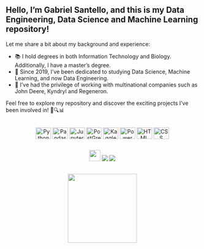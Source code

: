 ## Hello, I’m Gabriel Santello, and this is my Data Engineering, Data Science and Machine Learning repository!

Let me share a bit about my background and experience:
- 📚 I hold degrees in both Information Technology and Biology. Additionally, I have a master’s degree.
- 🎒 Since 2019, I’ve been dedicated to studying Data Science, Machine Learning, and now Data Engineering.
- 👷 I’ve had the privilege of working with multinational companies such as John Deere, Kyndryl and Regeneron.

Feel free to explore my repository and discover the exciting projects I’ve been involved in! 🚀🔍📊

<div style="display: inline_block" align="center"><br>
  <center>
  <img align="center" alt="Python" height="30" width="40" src="https://cdn.jsdelivr.net/gh/devicons/devicon/icons/python/python-original.svg" />
  <img style="background-color:#FFF" align="center" alt="Pandas" height="30" width="40" src="https://cdn.jsdelivr.net/gh/devicons/devicon/icons/pandas/pandas-original-wordmark.svg" />
  <img style="background-color:#FFF" align="center" alt="Jupyter" height="30" width="40" src="https://cdn.jsdelivr.net/gh/devicons/devicon/icons/jupyter/jupyter-original-wordmark.svg" />
  <img style="background-color:#FFF" align="center" alt="PostGres" height="30" width="40" src="https://cdn.jsdelivr.net/gh/devicons/devicon/icons/postgresql/postgresql-plain-wordmark.svg" />
  <img align="center" alt="Kaggle" height="30" width="40" src="https://cdn.jsdelivr.net/gh/devicons/devicon/icons/kaggle/kaggle-original-wordmark.svg" />
  <img align="center" alt="Power BI" height="30" width="40" src="https://github.com/microsoft/PowerBI-Icons/blob/main/SVG/Power-BI.svg" />
  <img align="center" alt="HTML" height="30" width="40" src="https://cdn.jsdelivr.net/gh/devicons/devicon/icons/html5/html5-original.svg" />
  <img align="center" alt="CSS" height="30" width="40" src="https://cdn.jsdelivr.net/gh/devicons/devicon/icons/css3/css3-original.svg" />
  </center>
</div>
  
  ##
 
<div align="center"> 
  <a href="https://www.kaggle.com/gabrielsantello" target="_blank"><img src="https://road-to-kaggle-grandmaster.vercel.app/api/simple/adldotori" target="_blank" height="29"></a>
  <a href = "mailto:gvsantello@gmail.com"><img src="https://img.shields.io/badge/Gmail-D14836?style=for-the-badge&logo=gmail&logoColor=white" target="_blank"></a>
  <a href="https://www.linkedin.com/in/gabrielsantello" target="_blank"><img src="https://img.shields.io/badge/-LinkedIn-%230077B5?style=for-the-badge&logo=linkedin&logoColor=white" target="_blank"></a>
</div>
  
  ##
 
<div align="center">
  <a href="https://github.com/gabrielsantello">
  <img height="180em" src="https://github-readme-stats.vercel.app/api/top-langs/?username=gabrielsantello&layout=compact&langs_count=7&theme=gruvbox"/>
</div>
<!---
gabrielsantello/gabrielsantello is a ✨ special ✨ repository because its `README.md` (this file) appears on your GitHub profile.
You can click the Preview link to take a look at your changes.
- 👀 I’m interested in ...
- 🌱 I’m currently learning ...
- 💞️ I’m looking to collaborate on ...
- 📫 How to reach me ..
Emojis - https://gist.github.com/rxaviers/7360908
Icons - https://devicon.dev/
Microsoft Icons - https://github.com/microsoft/PowerBI-Icons
Badges - https://dev.to/envoy_/150-badges-for-github-pnk
Badges 2 - https://github.com/alexandresanlim/Badges4-README.md-Profile
Kaggle Badge - https://github.com/subinium/kaggle-badge
Stats - https://github.com/anuraghazra/github-readme-stats
## 👋 Hi, I’m Gabriel Santello and this is my Data Science / Machine Learning repository! 📊
Regarding my background / experience:
- 📚 I have a degree in information technology, another degree in biology and a master's degree.
- 🎒 I've been studying Data Science / Machine Learning since 2019.
- 👷 I've worked in some multinational companies such as John Deere and Kyndryl.
--->
